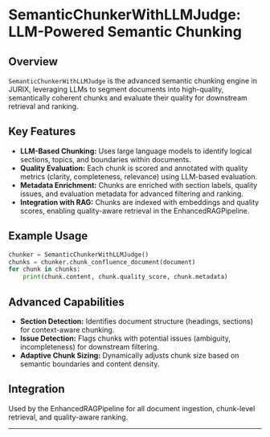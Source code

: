 # SemanticChunkerWithLLMJudge: LLM-Powered Semantic Chunking

## Overview

`SemanticChunkerWithLLMJudge` is the advanced semantic chunking engine in JURIX, leveraging LLMs to segment documents into high-quality, semantically coherent chunks and evaluate their quality for downstream retrieval and ranking.

## Key Features

- **LLM-Based Chunking:** Uses large language models to identify logical sections, topics, and boundaries within documents.
- **Quality Evaluation:** Each chunk is scored and annotated with quality metrics (clarity, completeness, relevance) using LLM-based evaluation.
- **Metadata Enrichment:** Chunks are enriched with section labels, quality issues, and evaluation metadata for advanced filtering and ranking.
- **Integration with RAG:** Chunks are indexed with embeddings and quality scores, enabling quality-aware retrieval in the EnhancedRAGPipeline.

## Example Usage

```python
chunker = SemanticChunkerWithLLMJudge()
chunks = chunker.chunk_confluence_document(document)
for chunk in chunks:
    print(chunk.content, chunk.quality_score, chunk.metadata)
```

## Advanced Capabilities

- **Section Detection:** Identifies document structure (headings, sections) for context-aware chunking.
- **Issue Detection:** Flags chunks with potential issues (ambiguity, incompleteness) for downstream filtering.
- **Adaptive Chunk Sizing:** Dynamically adjusts chunk size based on semantic boundaries and content density.

## Integration

Used by the EnhancedRAGPipeline for all document ingestion, chunk-level retrieval, and quality-aware ranking.

---
